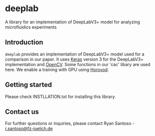 # deeplab
A library for an implementation of DeepLabV3+ model for analyzing microfluidics experiments

## Introduction
`deeplab` provides an implementation of DeepLabV3+ model used for a comparison in our paper. It uses [Keras](https://keras.io/) version 3 for the DeepLabV3+ implementation and [OpenCV](https://opencv.org/). Some functions in our 'cac' libary are used here. We enable a training with GPU using [Horovod](https://horovod.ai/). 

## Getting started
Please check INSTLLATION.txt for installing this library.

## Contact us
For further questions or inquiries, please contact Ryan Santoso - r.santoso@fz-juelich.de
